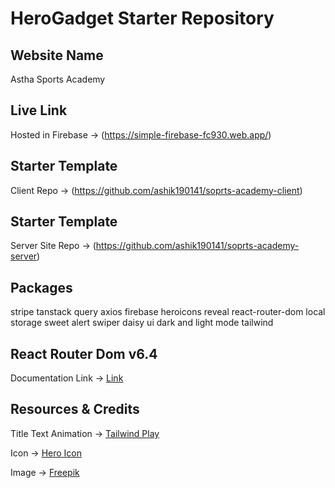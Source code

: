 # HeroGadget Starter Repository

## Website Name
Astha Sports Academy

## Live Link
Hosted in Firebase -> (https://simple-firebase-fc930.web.app/)


## Starter Template
Client Repo -> (https://github.com/ashik190141/soprts-academy-client)


## Starter Template
Server Site Repo -> (https://github.com/ashik190141/soprts-academy-server)

## Packages
stripe
tanstack query
axios
firebase
heroicons
reveal
react-router-dom
local storage
sweet alert
swiper
daisy ui
dark and light mode
tailwind

## React Router Dom v6.4 
Documentation Link -> [Link](https://reactrouter.com/en/main/start/overview)


## Resources & Credits

Title Text Animation -> [Tailwind Play](https://play.tailwindcss.com/VCZwwz1e3R)

Icon -> [Hero Icon](https://heroicons.com/)

Image -> [Freepik](https://www.freepik.com/)

